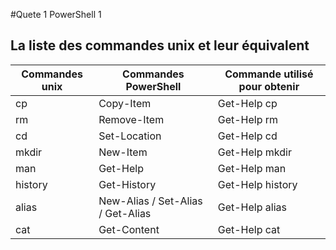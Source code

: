 #Quete 1 PowerShell 1
## La liste des commandes unix et leur équivalent

|Commandes unix|Commandes PowerShell|  Commande utilisé pour obtenir |
|----------|---------------|---------------------|
| cp| Copy-Item| Get-Help cp |
| rm | Remove-Item | Get-Help rm |
| cd | Set-Location | Get-Help cd |
| mkdir | New-Item | Get-Help mkdir |
| man | Get-Help | Get-Help man |
| history | Get-History | Get-Help history |
| alias | New-Alias / Set-Alias / Get-Alias | Get-Help alias |
| cat | Get-Content | Get-Help cat |
